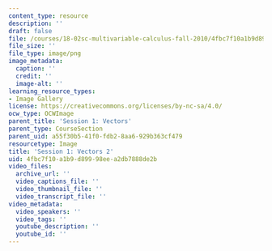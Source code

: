 ```yaml
---
content_type: resource
description: ''
draft: false
file: /courses/18-02sc-multivariable-calculus-fall-2010/4fbc7f10a1b9d89998eea2db7888de2b_MIT18_02SC_L1Brds_2.png
file_size: ''
file_type: image/png
image_metadata:
  caption: ''
  credit: ''
  image-alt: ''
learning_resource_types:
- Image Gallery
license: https://creativecommons.org/licenses/by-nc-sa/4.0/
ocw_type: OCWImage
parent_title: 'Session 1: Vectors'
parent_type: CourseSection
parent_uid: a55f30b5-41f0-fdb2-8aa6-929b363cf479
resourcetype: Image
title: 'Session 1: Vectors 2'
uid: 4fbc7f10-a1b9-d899-98ee-a2db7888de2b
video_files:
  archive_url: ''
  video_captions_file: ''
  video_thumbnail_file: ''
  video_transcript_file: ''
video_metadata:
  video_speakers: ''
  video_tags: ''
  youtube_description: ''
  youtube_id: ''
---
```

